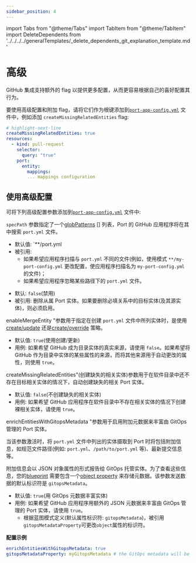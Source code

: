 ```yaml
---
sidebar_position: 4
---
```


import Tabs from "@theme/Tabs"
import TabItem from "@theme/TabItem"
import DeleteDependents from '../../../../generalTemplates/_delete_dependents_git_explanation_template.md'

# 高级

GitHub 集成支持额外的 flag 以提供更多配置，从而更容易根据自己的喜好配置其行为。

要使用高级配置和附加 flag，请将它们作为根键添加到[`port-app-config.yml`](./github.md#port-app-configyml-file) 文件中，例如添加 `createMissingRelatedEntities` flag: 

```yaml showLineNumbers
# highlight-next-line
createMissingRelatedEntities: true
resources:
  - kind: pull-request
    selector:
      query: "true"
    port:
      entity:
        mappings:
        ... mappings configuration
```

## 使用高级配置

可将下列高级配置参数添加到[`port-app-config.yml`](./github.md#port-app-configyml-file) 文件中: 

<Tabs groupId="config" queryString="parameter">

<TabItem label="Spec path" value="specPath">

`specPath` 参数指定了一个[globPatterns](https://www.malikbrowne.com/blog/a-beginners-guide-glob-patterns)
 [] 列表，Port 的 GitHub 应用程序将在其中搜索 `port.yml` 文件。

* 默认值:  `**/port.yml
* 被引用: 
    - 如果希望应用程序扫描与 `port.yml` 不同的文件(例如，使用模式 `**/my-port-config.yml` 更改配置，使应用程序扫描名为 `my-port-config.yml` 的文件)；
    - 如果希望应用程序忽略某些路径下的 `port.yml` 文件。

</TabItem>

<TabItem label="Delete dependent entities" value="deleteDependent">

<DeleteDependents/>

* 默认:  `false`(禁用)
* 被引用: 删除从属 Port 实体。如果要删除必填关系中的目标实体(及其源实体)，则必须启用。

</TabItem>

<TabItem label="Enable merge entity" value="enableMergeEntity">

enableMergeEntity "参数用于指定在创建 `port.yml` 文件中所列实体时，是使用[create/update](../../api/api.md?operation=create-update#usage) 还是[create/override](../../api/api.md?operation=create-override#usage) 策略。

* 默认值: `true`(使用创建/更新)
* 用例: 如果希望 GitHub 成为目录实体的真实来源，请使用 `false`。如果希望将 GitHub 作为目录中实体的某些属性的来源，而将其他来源用于自动更改的属性，则使用 `true`。

</TabItem>

<TabItem value="createMissingRelatedEntities" label="Create missing related entities">

createMissingRelatedEntities"(创建缺失的相关实体)参数用于在软件目录中还不存在目标相关实体的情况下，自动创建缺失的相关 Port 实体。

* 默认值: `false`(不创建缺失的相关实体)
* 用例: 如果希望 GitHub 应用程序在软件目录中不存在相关实体的情况下创建裸相关实体，请使用 `true`。

</TabItem>

<TabItem value="enrichEntities" label="Enrich entities">

enrichEntitiesWithGitopsMetadata "参数用于启用附加元数据来丰富由 GitOps 管理的 Port 实体。

当该参数激活时，将 `port.yml` 文件中列出的实体摄取到 Port 时将包括附加信息，如规范文件路径(例如: `port.yml`、`/path/to/port.yml` 等)、最新提交信息等。

附加信息会以 JSON 对象属性的形式报告给 GitOps 托管实体。为了查看这些信息，您的[blueprint](../../../define-your-data-model/setup-blueprint/setup-blueprint.md) 需要包含一个[object property](../../../define-your-data-model/setup-blueprint/properties/object.md) 来存储元数据。该参数发送数据的默认标识符是 `gitopsMetadata`。

* 默认值: `true`(用 GitOps 元数据丰富实体)
* 用例: 如果希望 GitHub 应用程序用额外的 JSON 元数据来丰富由 GitOps 管理的 Port 实体，请使用 `true`。
    - 根据蓝图模式定义(默认属性标识符: `gitopsMetadata`)，被引用`gitopsMetadataProperty`可更改`object`属性的标识符。

**配置示例**

```yaml showLineNumbers
enrichEntitiesWithGitopsMetadata: true
gitopsMetadataProperty: myGitopsMetadata # the GitOps metadata will be sent to the "myGitopsMetadata" property of the blueprint's entities
```

</TabItem>

</Tabs>